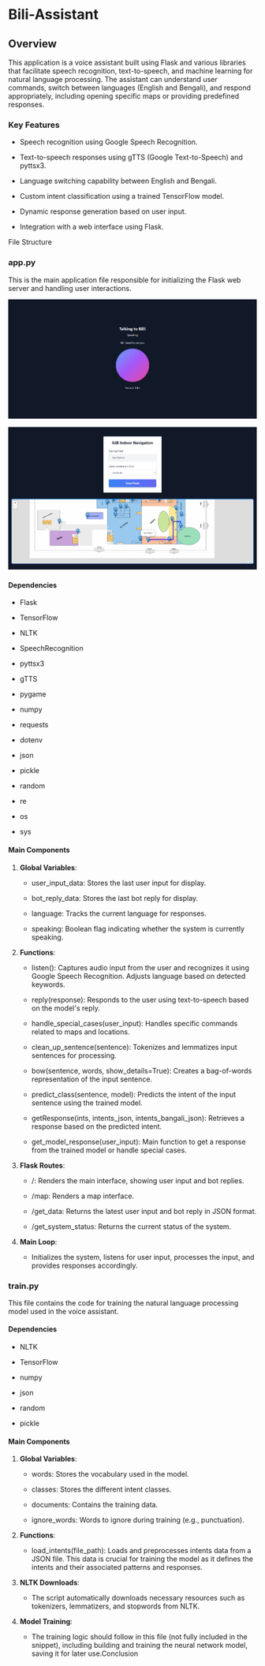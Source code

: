﻿# Bili-Assistant

Overview
--------

This application is a voice assistant built using Flask and various libraries that facilitate speech recognition, text-to-speech, and machine learning for natural language processing. The assistant can understand user commands, switch between languages (English and Bengali), and respond appropriately, including opening specific maps or providing predefined responses.

### Key Features

*   Speech recognition using Google Speech Recognition.
    
*   Text-to-speech responses using gTTS (Google Text-to-Speech) and pyttsx3.
    
*   Language switching capability between English and Bengali.
    
*   Custom intent classification using a trained TensorFlow model.
    
*   Dynamic response generation based on user input.
    
*   Integration with a web interface using Flask.
    

File Structure

### app.py

This is the main application file responsible for initializing the Flask web server and handling user interactions.

![Home Interface](https://github.com/Nakib00/Bili_Assistant/blob/main/assets/home.png?raw=true)

![Map Interface](https://github.com/Nakib00/Bili_Assistant/blob/main/assets/map.png?raw=true)


#### Dependencies

*   Flask
    
*   TensorFlow
    
*   NLTK
    
*   SpeechRecognition
    
*   pyttsx3
    
*   gTTS
    
*   pygame
    
*   numpy
    
*   requests
    
*   dotenv
    
*   json
    
*   pickle
    
*   random
    
*   re
    
*   os
    
*   sys
    

#### Main Components

1.  **Global Variables**:
    
    *   user\_input\_data: Stores the last user input for display.
        
    *   bot\_reply\_data: Stores the last bot reply for display.
        
    *   language: Tracks the current language for responses.
        
    *   speaking: Boolean flag indicating whether the system is currently speaking.
        
2.  **Functions**:
    
    *   listen(): Captures audio input from the user and recognizes it using Google Speech Recognition. Adjusts language based on detected keywords.
        
    *   reply(response): Responds to the user using text-to-speech based on the model's reply.
        
    *   handle\_special\_cases(user\_input): Handles specific commands related to maps and locations.
        
    *   clean\_up\_sentence(sentence): Tokenizes and lemmatizes input sentences for processing.
        
    *   bow(sentence, words, show\_details=True): Creates a bag-of-words representation of the input sentence.
        
    *   predict\_class(sentence, model): Predicts the intent of the input sentence using the trained model.
        
    *   getResponse(ints, intents\_json, intents\_bangali\_json): Retrieves a response based on the predicted intent.
        
    *   get\_model\_response(user\_input): Main function to get a response from the trained model or handle special cases.
        
3.  **Flask Routes**:
    
    *   /: Renders the main interface, showing user input and bot replies.
        
    *   /map: Renders a map interface.
        
    *   /get\_data: Returns the latest user input and bot reply in JSON format.
        
    *   /get\_system\_status: Returns the current status of the system.
        
4.  **Main Loop**:
    
    *   Initializes the system, listens for user input, processes the input, and provides responses accordingly.
        


### train.py

This file contains the code for training the natural language processing model used in the voice assistant.

#### Dependencies

*   NLTK
    
*   TensorFlow
    
*   numpy
    
*   json
    
*   random
    
*   pickle
    

#### Main Components

1.  **Global Variables**:
    
    *   words: Stores the vocabulary used in the model.
        
    *   classes: Stores the different intent classes.
        
    *   documents: Contains the training data.
        
    *   ignore\_words: Words to ignore during training (e.g., punctuation).
        
2.  **Functions**:
    
    *   load\_intents(file\_path): Loads and preprocesses intents data from a JSON file. This data is crucial for training the model as it defines the intents and their associated patterns and responses.
        
3.  **NLTK Downloads**:
    
    *   The script automatically downloads necessary resources such as tokenizers, lemmatizers, and stopwords from NLTK.
        
4.  **Model Training**:
    
    *   The training logic should follow in this file (not fully included in the snippet), including building and training the neural network model, saving it for later use.Conclusion
        
